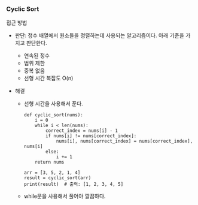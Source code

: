 ### Cyclic Sort

접근 방법
- 판단: 정수 배열에서 원소들을 정렬하는데 사용되는 알고리즘이다. 아래 기준을 가지고 판단한다.     
    - 연속된 정수
    - 범위 제한 
    - 중복 없음 
    - 선형 시간 복잡도 O(n)
  
- 해결
  - 선형 시간을 사용해서 푼다.
    ```
    def cyclic_sort(nums):
        i = 0
        while i < len(nums):
            correct_index = nums[i] - 1
            if nums[i] != nums[correct_index]:
                nums[i], nums[correct_index] = nums[correct_index], nums[i]
            else:
                i += 1
        return nums
    
    arr = [3, 5, 2, 1, 4]
    result = cyclic_sort(arr)
    print(result)  # 출력: [1, 2, 3, 4, 5]
    ```
  - while문을 사용해서 풀어야 깔끔하다.
  
